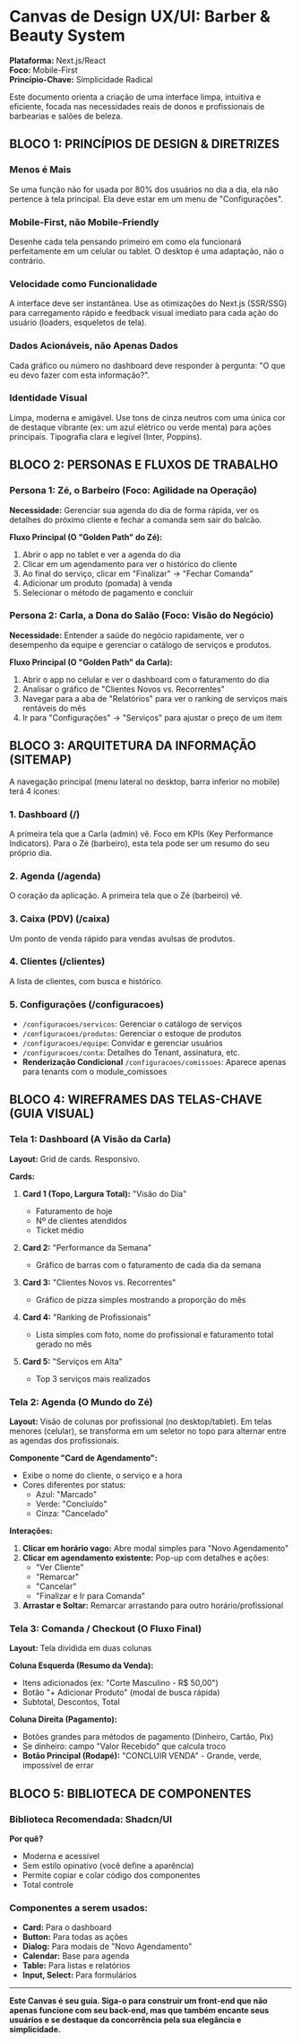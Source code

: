 # Canvas de Design UX/UI: Barber & Beauty System

**Plataforma:** Next.js/React  
**Foco:** Mobile-First  
**Princípio-Chave:** Simplicidade Radical

Este documento orienta a criação de uma interface limpa, intuitiva e eficiente, focada nas necessidades reais de donos e profissionais de barbearias e salões de beleza.

## BLOCO 1: PRINCÍPIOS DE DESIGN & DIRETRIZES

### Menos é Mais
Se uma função não for usada por 80% dos usuários no dia a dia, ela não pertence à tela principal. Ela deve estar em um menu de "Configurações".

### Mobile-First, não Mobile-Friendly
Desenhe cada tela pensando primeiro em como ela funcionará perfeitamente em um celular ou tablet. O desktop é uma adaptação, não o contrário.

### Velocidade como Funcionalidade
A interface deve ser instantânea. Use as otimizações do Next.js (SSR/SSG) para carregamento rápido e feedback visual imediato para cada ação do usuário (loaders, esqueletos de tela).

### Dados Acionáveis, não Apenas Dados
Cada gráfico ou número no dashboard deve responder à pergunta: "O que eu devo fazer com esta informação?".

### Identidade Visual
Limpa, moderna e amigável. Use tons de cinza neutros com uma única cor de destaque vibrante (ex: um azul elétrico ou verde menta) para ações principais. Tipografia clara e legível (Inter, Poppins).

## BLOCO 2: PERSONAS E FLUXOS DE TRABALHO

### Persona 1: Zé, o Barbeiro (Foco: Agilidade na Operação)

**Necessidade:** Gerenciar sua agenda do dia de forma rápida, ver os detalhes do próximo cliente e fechar a comanda sem sair do balcão.

**Fluxo Principal (O "Golden Path" do Zé):**
1. Abrir o app no tablet e ver a agenda do dia
2. Clicar em um agendamento para ver o histórico do cliente
3. Ao final do serviço, clicar em "Finalizar" → "Fechar Comanda"
4. Adicionar um produto (pomada) à venda
5. Selecionar o método de pagamento e concluir

### Persona 2: Carla, a Dona do Salão (Foco: Visão do Negócio)

**Necessidade:** Entender a saúde do negócio rapidamente, ver o desempenho da equipe e gerenciar o catálogo de serviços e produtos.

**Fluxo Principal (O "Golden Path" da Carla):**
1. Abrir o app no celular e ver o dashboard com o faturamento do dia
2. Analisar o gráfico de "Clientes Novos vs. Recorrentes"
3. Navegar para a aba de "Relatórios" para ver o ranking de serviços mais rentáveis do mês
4. Ir para "Configurações" → "Serviços" para ajustar o preço de um item

## BLOCO 3: ARQUITETURA DA INFORMAÇÃO (SITEMAP)

A navegação principal (menu lateral no desktop, barra inferior no mobile) terá 4 ícones:

### 1. Dashboard (/)
A primeira tela que a Carla (admin) vê. Foco em KPIs (Key Performance Indicators). Para o Zé (barbeiro), esta tela pode ser um resumo do seu próprio dia.

### 2. Agenda (/agenda)
O coração da aplicação. A primeira tela que o Zé (barbeiro) vê.

### 3. Caixa (PDV) (/caixa)
Um ponto de venda rápido para vendas avulsas de produtos.

### 4. Clientes (/clientes)
A lista de clientes, com busca e histórico.

### 5. Configurações (/configuracoes)
- `/configuracoes/servicos`: Gerenciar o catálogo de serviços
- `/configuracoes/produtos`: Gerenciar o estoque de produtos
- `/configuracoes/equipe`: Convidar e gerenciar usuários
- `/configuracoes/conta`: Detalhes do Tenant, assinatura, etc.
- **Renderização Condicional** `/configuracoes/comissoes`: Aparece apenas para tenants com o module_comissoes

## BLOCO 4: WIREFRAMES DAS TELAS-CHAVE (GUIA VISUAL)

### Tela 1: Dashboard (A Visão da Carla)

**Layout:** Grid de cards. Responsivo.

**Cards:**
1. **Card 1 (Topo, Largura Total):** "Visão do Dia"
   - Faturamento de hoje
   - Nº de clientes atendidos
   - Ticket médio

2. **Card 2:** "Performance da Semana"
   - Gráfico de barras com o faturamento de cada dia da semana

3. **Card 3:** "Clientes Novos vs. Recorrentes"
   - Gráfico de pizza simples mostrando a proporção do mês

4. **Card 4:** "Ranking de Profissionais"
   - Lista simples com foto, nome do profissional e faturamento total gerado no mês

5. **Card 5:** "Serviços em Alta"
   - Top 3 serviços mais realizados

### Tela 2: Agenda (O Mundo do Zé)

**Layout:** Visão de colunas por profissional (no desktop/tablet). Em telas menores (celular), se transforma em um seletor no topo para alternar entre as agendas dos profissionais.

**Componente "Card de Agendamento":**
- Exibe o nome do cliente, o serviço e a hora
- Cores diferentes por status:
  - Azul: "Marcado"
  - Verde: "Concluído"
  - Cinza: "Cancelado"

**Interações:**
1. **Clicar em horário vago:** Abre modal simples para "Novo Agendamento"
2. **Clicar em agendamento existente:** Pop-up com detalhes e ações:
   - "Ver Cliente"
   - "Remarcar"
   - "Cancelar"
   - "Finalizar e Ir para Comanda"
3. **Arrastar e Soltar:** Remarcar arrastando para outro horário/profissional

### Tela 3: Comanda / Checkout (O Fluxo Final)

**Layout:** Tela dividida em duas colunas

**Coluna Esquerda (Resumo da Venda):**
- Itens adicionados (ex: "Corte Masculino - R$ 50,00")
- Botão "+ Adicionar Produto" (modal de busca rápida)
- Subtotal, Descontos, Total

**Coluna Direita (Pagamento):**
- Botões grandes para métodos de pagamento (Dinheiro, Cartão, Pix)
- Se dinheiro: campo "Valor Recebido" que calcula troco
- **Botão Principal (Rodapé):** "CONCLUIR VENDA" - Grande, verde, impossível de errar

## BLOCO 5: BIBLIOTECA DE COMPONENTES

### Biblioteca Recomendada: Shadcn/UI

**Por quê?**
- Moderna e acessível
- Sem estilo opinativo (você define a aparência)
- Permite copiar e colar código dos componentes
- Total controle

### Componentes a serem usados:
- **Card:** Para o dashboard
- **Button:** Para todas as ações
- **Dialog:** Para modais de "Novo Agendamento"
- **Calendar:** Base para agenda
- **Table:** Para listas e relatórios
- **Input, Select:** Para formulários

---

**Este Canvas é seu guia. Siga-o para construir um front-end que não apenas funcione com seu back-end, mas que também encante seus usuários e se destaque da concorrência pela sua elegância e simplicidade.**
